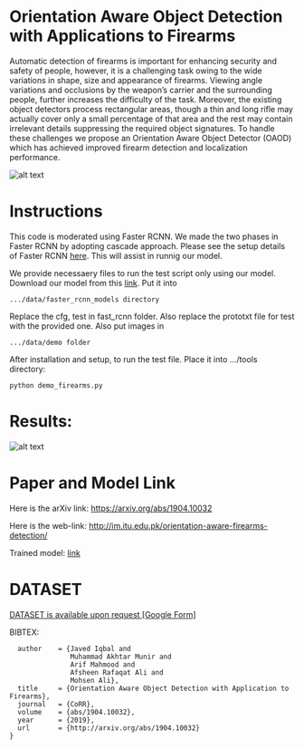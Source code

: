 # Orientation Aware Object Detection with Applications to Firearms

Automatic detection of firearms is important for enhancing security and safety of people, however, it is a challenging task owing to the wide variations in shape, size and appearance of firearms. Viewing angle variations and occlusions by the weapon’s carrier and the surrounding people, further increases the difficulty of the task. Moreover, the existing object detectors process rectangular areas, though a thin and long rifle may actually cover only a small percentage of that area and the rest may contain irrelevant details suppressing the required object signatures. To handle these challenges we propose an Orientation Aware Object Detector (OAOD) which has achieved improved firearm detection and localization performance.

![alt text](https://github.com/makhtar17004/orientation-aware-firearm-detection/blob/master/images/flow_diagram_web.jpg)



# Instructions

This code is moderated using Faster RCNN. We made the two phases in Faster RCNN by adopting cascade approach. Please see the setup details of Faster RCNN [here](https://github.com/rbgirshick/py-faster-rcnn). This will assist in runnig our model.

We provide necessaery files to run the test script only using our model. Download our model from this [link](https://drive.google.com/file/d/1ShZoCTfoBga9j0y-GPINOFgdf1x8Ti9t/view?usp=sharing). Put it into

```.../data/faster_rcnn_models directory```

Replace the cfg, test in fast_rcnn folder. Also replace the prototxt file for test with the provided one. Also put images in 

```.../data/demo folder```


After installation and setup, to run the test file. Place it into .../tools directory:

```python demo_firearms.py```




# Results:

![alt text](https://github.com/makhtar17004/orientation-aware-firearm-detection/blob/master/images/more_results_web.jpg)


# Paper and Model Link

Here is the arXiv link: https://arxiv.org/abs/1904.10032

Here is the web-link: http://im.itu.edu.pk/orientation-aware-firearms-detection/

Trained model: [link](https://drive.google.com/file/d/1ShZoCTfoBga9j0y-GPINOFgdf1x8Ti9t/view?usp=sharing)

# DATASET

[DATASET is available upon request [Google Form]](https://forms.gle/t3dS5g5JQdfPoSvn9)



BIBTEX:

```@article{DBLP:journals/corr/abs-1904-10032,
  author    = {Javed Iqbal and
               Muhammad Akhtar Munir and
               Arif Mahmood and
               Afsheen Rafaqat Ali and
               Mohsen Ali},
  title     = {Orientation Aware Object Detection with Application to Firearms},
  journal   = {CoRR},
  volume    = {abs/1904.10032},
  year      = {2019},
  url       = {http://arxiv.org/abs/1904.10032}
}
```


